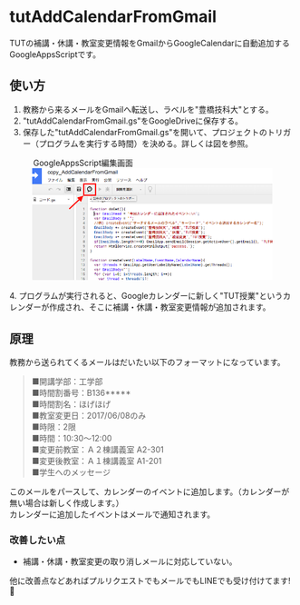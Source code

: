 # tutAddCalendarFromGmail
TUTの補講・休講・教室変更情報をGmailからGoogleCalendarに自動追加するGoogleAppsScriptです。

## 使い方
1. 教務から来るメールをGmailへ転送し、ラベルを"豊橋技科大"とする。
2. "tutAddCalendarFromGmail.gs"をGoogleDriveに保存する。  
3. 保存した"tutAddCalendarFromGmail.gs"を開いて、プロジェクトのトリガー（プログラムを実行する時間）を決める。詳しくは図を参照。
<figure>
<legend>GoogleAppsScript編集画面</legend>
<img src="./GASscreen.png">
</figure>
4. プログラムが実行されると、Googleカレンダーに新しく"TUT授業"というカレンダーが作成され、そこに補講・休講・教室変更情報が追加されます。  

## 原理
教務から送られてくるメールはだいたい以下のフォーマットになっています。  
>■開講学部：工学部  
■時間割番号：B136*****  
■時間割名：ほげほげ  
■教室変更日：2017/06/08のみ  
■時限：2限  
■時間：10:30～12:00  
■変更前教室：Ａ２棟講義室 A2-301  
■変更後教室：Ａ１棟講義室 A1-201  
■学生へのメッセージ  

このメールをパースして、カレンダーのイベントに追加します。（カレンダーが無い場合は新しく作成します。）  
カレンダーに追加したイベントはメールで通知されます。

### 改善したい点
- 補講・休講・教室変更の取り消しメールに対応していない。

他に改善点などあればプルリクエストでもメールでもLINEでも受け付けてます!

